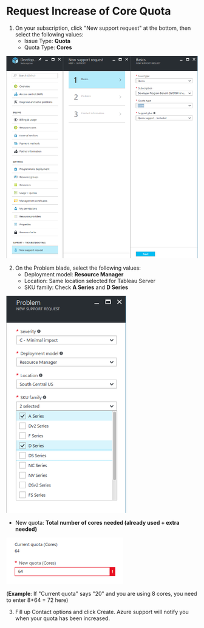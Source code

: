 # Request Increase of Core Quota

1. On your subscription, click "New support request" at the bottom, then select the following values:
    * Issue Type: **Quota**
    * Quota Type: **Cores**

![Increase quota 1 of 3](images/increasequota1.png)

2. On the Problem blade, select the following values:
    * Deployment model: **Resource Manager**
    * Location: Same location selected for Tableau Server
    * SKU family: Check **A Series** and **D Series**

![Increase quota 2 of 3](images/increasequota2.png)

* New quota: **Total number of cores needed (already used + extra needed)**

![Increase quota 3 of 3](images/increasequota3.png)

(**Example**: If "Current quota" says "20" and you are using 8 cores, you need to enter 8+64 = 72 here)

3. Fill up Contact options and click Create. Azure support will notify you when your quota has been increased. 
